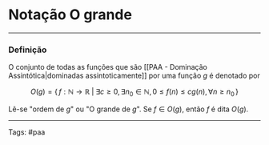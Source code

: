 
# Notação O grande

---

### Definição

O conjunto de todas as funções que são [[PAA - Dominação Assintótica|dominadas assintoticamente]] por uma função $g$ é denotado por

$$
O(g) = \{\,f:\mathbb{N}\to\mathbb{R} \;|\; \exists c \geq 0, \exists n_0 \in \mathbb{N}, 0 \leq f(n) \leq cg(n), \forall n \geq n_0 \,\}
$$

Lê-se "ordem de $g$" ou "O grande de $g$". Se $f \in O(g)$, então $f$ é dita $O(g)$.

---

Tags: #paa


